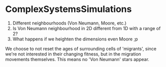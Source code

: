 # ComplexSystemsSimulations

1. Different neighbourhoods (Von Neumann, Moore, etc.)
2. Is Von Neumann neighbourhood in 2D different from 1D with a range of 2?
3. What happens if we heighten the dimensions even Moore ;p

We choose to not reset the ages of surrounding cells of 'migrants', since we're not interested in their changing fitness, but in the migration movements themselves. This means no 'Von Neumann' stars appear.
